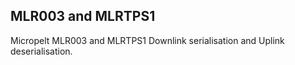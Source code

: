 ## MLR003 and MLRTPS1

Micropelt MLR003 and MLRTPS1 Downlink serialisation and Uplink deserialisation.
